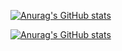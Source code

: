 [![Anurag's GitHub stats](https://github-readme-stats.vercel.app/api?username=anuraghazra)](https://github.com/anuraghazra/github-readme-stats)

[![Anurag's GitHub stats](https://github-profile-trophy.vercel.app/?username=ryo-ma&column=5&margin-w=15&margin-h=15)](https://github-profile-trophy.vercel.app/?username=ryo-ma&no-bg=true)



